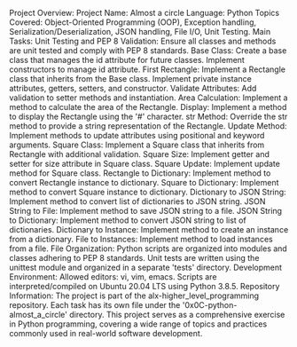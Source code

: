 Project Overview:
Project Name: Almost a circle
Language: Python
Topics Covered: Object-Oriented Programming (OOP), Exception handling, Serialization/Deserialization, JSON handling, File I/O, Unit Testing.
Main Tasks:
Unit Testing and PEP 8 Validation: Ensure all classes and methods are unit tested and comply with PEP 8 standards.
Base Class: Create a base class that manages the id attribute for future classes. Implement constructors to manage id attribute.
First Rectangle: Implement a Rectangle class that inherits from the Base class. Implement private instance attributes, getters, setters, and constructor.
Validate Attributes: Add validation to setter methods and instantiation.
Area Calculation: Implement a method to calculate the area of the Rectangle.
Display: Implement a method to display the Rectangle using the '#' character.
str Method: Override the str method to provide a string representation of the Rectangle.
Update Method: Implement methods to update attributes using positional and keyword arguments.
Square Class: Implement a Square class that inherits from Rectangle with additional validation.
Square Size: Implement getter and setter for size attribute in Square class.
Square Update: Implement update method for Square class.
Rectangle to Dictionary: Implement method to convert Rectangle instance to dictionary.
Square to Dictionary: Implement method to convert Square instance to dictionary.
Dictionary to JSON String: Implement method to convert list of dictionaries to JSON string.
JSON String to File: Implement method to save JSON string to a file.
JSON String to Dictionary: Implement method to convert JSON string to list of dictionaries.
Dictionary to Instance: Implement method to create an instance from a dictionary.
File to Instances: Implement method to load instances from a file.
File Organization:
Python scripts are organized into modules and classes adhering to PEP 8 standards.
Unit tests are written using the unittest module and organized in a separate 'tests' directory.
Development Environment:
Allowed editors: vi, vim, emacs.
Scripts are interpreted/compiled on Ubuntu 20.04 LTS using Python 3.8.5.
Repository Information:
The project is part of the alx-higher_level_programming repository.
Each task has its own file under the '0x0C-python-almost_a_circle' directory.
This project serves as a comprehensive exercise in Python programming, covering a wide range of topics and practices commonly used in real-world software development.
